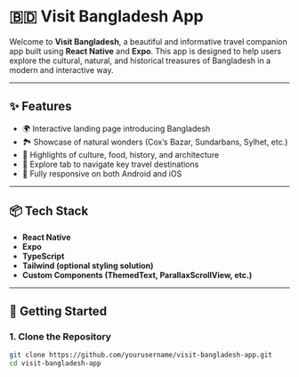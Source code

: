# 🇧🇩 Visit Bangladesh App

Welcome to **Visit Bangladesh**, a beautiful and informative travel companion app built using **React Native** and **Expo**. This app is designed to help users explore the cultural, natural, and historical treasures of Bangladesh in a modern and interactive way.

---

## ✨ Features

- 🌍 Interactive landing page introducing Bangladesh
- 🏞️ Showcase of natural wonders (Cox’s Bazar, Sundarbans, Sylhet, etc.)
- 🕌 Highlights of culture, food, history, and architecture
- 🧭 Explore tab to navigate key travel destinations
- 📱 Fully responsive on both Android and iOS

---

## 📦 Tech Stack

- **React Native**
- **Expo**
- **TypeScript**
- **Tailwind (optional styling solution)**
- **Custom Components (ThemedText, ParallaxScrollView, etc.)**

---

## 🚀 Getting Started

### 1. Clone the Repository

```bash
git clone https://github.com/yourusername/visit-bangladesh-app.git
cd visit-bangladesh-app

